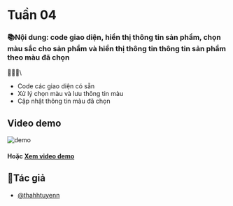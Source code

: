 
# Tuần 04

### 📚Nội dung: code giao diện, hiển thị thông tin sản phẩm, chọn màu sắc cho sản phẩm và hiển thị thông tin thông tin sản phẩm theo màu đã chọn 

📝📝📝\
- Code các giao diện có sẵn
- Xử lý chọn màu và lưu thông tin màu
- Cập nhật thông tin màu đã chọn


## Video demo
![demo](https://github.com/thahhtuyenn/TranThiThanhTuyen_ReactNative/blob/main/ReactNativeLab04/assets/demo/demo-reactnative-tuan4.gif)

#### Hoặc [Xem video demo](https://youtu.be/05ggTbbkLaQ?si=yQ6YIukXc7Yo2i3_)
## 👤Tác giả

- [@thahhtuyenn](https://github.com/thahhtuyenn)

